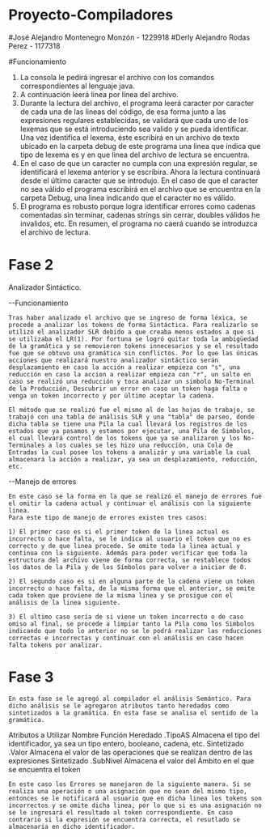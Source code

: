 # Proyecto-Compiladores

#José Alejandro Montenegro Monzón - 1229918
#Derly Alejandro Rodas Perez - 1177318

#Funcionamiento

1. La consola le pedirá ingresar el archivo con los comandos correspondientes al lenguaje java.
2. A continuación leerá linea por línea del archivo.
3. Durante la lectura del archivo, el programa leerá caracter por caracter de cada una de las lineas del código, de esa forma junto a las expresiones regulares establecidas, se validará que cada uno de los lexemas que se está introduciendo sea valido y se pueda identificar. Una vez identifica el lexema, éste escribirá en un archivo de texto ubicado en la carpeta debug de este programa una linea que indica que tipo de lexema es y en que linea del archivo de lectura se encuentra.
4. En el caso de que un caracter no cumpla con una expresión regular, se identificará el lexema anterior y se escribira. Ahora la lectura continuará desde el último caracter que se introdujo. En el caso de que el caracter no sea válido el programa escribirá en el archivo que se encuentra en la carpeta Debug, una linea indicando que el caracter no es válido.
5. El programa es robusto porque logra identificar errores como cadenas comentadas sin terminar, cadenas strings sin cerrar, doubles válidos he invalidos, etc. En resumen, el programa no caerá cuando se introduzca el archivo de lectura.


# Fase 2

Analizador Sintáctico.

--Funcionamiento

	Tras haber analizado el archivo que se ingreso de forma léxica, se procede a analizar los tokens de forma Sintáctica. Para realizarlo se utilizó el analizador SLR debido a que creaba menos estados a que si se utilizaba el LR(1). Por fortuna se logró quitar toda la ambigüedad de la gramática y se removieron tokens innecesarios y se el resultado fue que se obtuvo una gramática sin conflictos. Por lo que las únicas acciones que realizará nuestro analizador sintáctico serán desplazamiento en caso la acción a realizar empieza con "s", una reducción en caso la accion a realizar empieza con "r", un salto en caso se realizó una reducción y toca analizar un simbolo No-Terminal de la Producción, Descubrir un error en caso un token haga falta o venga un token incorrecto y por último aceptar la cadena.

	El método que se realizó fue el mismo al de las hojas de trabajo, se trabajó con una tabla de análisis SLR y una "tabla" de parseo, donde dicha tabla se tiene una Pila la cual llevará los registros de los estados que ya pasamos y estamos por ejecutar, una Pila de Simbolos, el cual llevará control de los tokens que ya se analizaron y los No-Terminales a los cuales se les hizo una reducción, una Cola de Entradas la cual posee los tokens a analizár y una variable la cual almacenará la acción a realizar, ya sea un desplazamiento, reducción, etc.

--Manejo de errores

	En este caso se la forma en la que se realizó el manejo de errores fue el omitir la cadena actual y continuar el análisis con la siguiente linea.
	Para este tipo de manejo de errores existen tres casos:

	1) El primer caso es si el primer token de la linea actual es incorrecto o hace falta, se le indica al usuario el token que no es correcto y de que linea procede. Se omite toda la linea actual y continua con la siguiente. Además para poder verificar que toda la estructura del archivo viene de forma correcta, se restablece todos los datos de la Pila y de los Símbolos para volver a iniciar de 0.

	2) El segundo caso es si en alguna parte de la cadena viene un token incorrecto o hace falta, de la misma forma que el anterior, se omite cada token que proviene de la misma linea y se prosigue con el análisis de la linea siguiente.

	3) El ultimo caso sería de si viene un token incorrecto o de caso omiso al final, se procede a limpiar tanto la Pila como los Simbolos indicando que todo lo anterior no se le podrá realizar las reducciones correctas e incorrectas y continuar con el análisis en caso hacen falta tokens por analizar.


# Fase 3
	En esta fase se le agregó al compilador el análisis Semántico. Para dicho análisis se le agregaron atributos tanto heredados como sintetizados a la gramática. En esta fase se analisa el sentido de la gramática.

Atributos a Utilizar	Nombre				Función
Heredado		.TipoAS				Almacena el tipo del identificador, ya sea un tipo entero, booleano, cadena, etc.
Sintetizado		.Valor				Almacena el valor de las operaciones que se realizan dentro de las expresiones
Sintetizado		.SubNivel			Almacena el valor del Ámbito en el que se encuentra el token

 	En este caso los Errores se manejaron de la siguiente manera. Si se realiza una operación o una asignación que no sean del mismo tipo, entonces se le notificará al usuario que en dicha linea los tokens son incorrectos y se omite dicha linea, por lo que si es una asignación no se le ingresará el resultado al token correspondiente. En caso contrario si la expresión se encuentra correcta, el resutlado se almacenaría en dicho identificador.